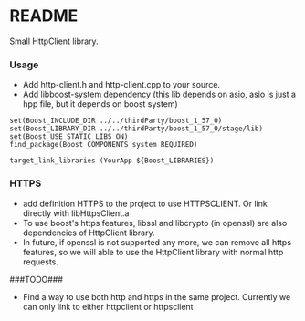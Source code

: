 # README #

Small HttpClient library.

### Usage ###

* Add http-client.h and http-client.cpp to your source.
* Add libboost-system dependency (this lib depends on asio, asio is just a hpp file, but it depends on boost system)
```
set(Boost_INCLUDE_DIR ../../thirdParty/boost_1_57_0)
set(Boost_LIBRARY_DIR ../../thirdParty/boost_1_57_0/stage/lib)
set(Boost_USE_STATIC_LIBS ON)
find_package(Boost COMPONENTS system REQUIRED)

target_link_libraries (YourApp ${Boost_LIBRARIES})
```
### HTTPS ###
* add definition HTTPS to the project to use HTTPSCLIENT. Or link directly with libHttpsClient.a
* To use boost's https features, libssl and libcrypto (in openssl) are also dependencies of HttpClient library.
* In future, if openssl is not supported any more, we can remove all https features, so we will able to use the HttpClient library with normal http requests.

###TODO###
* Find a way to use both http and https in the same project. Currently we can only link to either httpclient or httpsclient